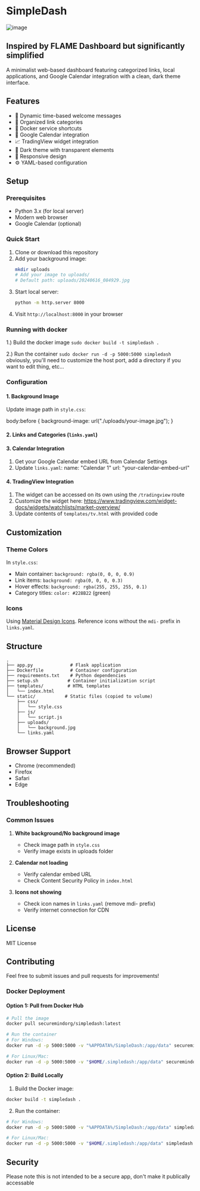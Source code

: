 # SimpleDash

![image](https://github.com/user-attachments/assets/01dc0a0d-b23a-49fd-9c88-ca213f6ae000)


## Inspired by FLAME Dashboard but significantly simplified

A minimalist web-based dashboard featuring categorized links, local applications, and Google Calendar integration with a clean, dark theme interface.

## Features

- 🌅 Dynamic time-based welcome messages
- 🔗 Organized link categories
- 🐳 Docker service shortcuts
- 📅 Google Calendar integration
- 📈 TradingView widget integration
- 🌙 Dark theme with transparent elements
- 📱 Responsive design
- ⚙️ YAML-based configuration

## Setup

### Prerequisites

- Python 3.x (for local server)
- Modern web browser
- Google Calendar (optional)

### Quick Start

1. Clone or download this repository
2. Add your background image:
   ```bash
   mkdir uploads
   # Add your image to uploads/
   # Default path: uploads/20240616_084929.jpg
   ```
3. Start local server:
   ```bash
   python -m http.server 8000
   ```
4. Visit `http://localhost:8000` in your browser


### Running with docker

1.) Build the docker image
``` sudo docker build -t simpledash . ```

2.) Run the container
``` sudo docker run -d -p 5000:5000 simpledash ```
obviously, you'll need to customize the host port, add a directory if you want to edit thing, etc...


### Configuration

#### 1. Background Image

Update image path in `style.css`:

body:before {
background-image: url("./uploads/your-image.jpg");
}

#### 2. Links and Categories (`links.yaml`)

#### 3. Calendar Integration

1. Get your Google Calendar embed URL from Calendar Settings
2. Update `links.yaml`:
name: "Calendar 1"
url: "your-calendar-embed-url"

#### 4. TradingView Integration
1. The widget can be accessed on its own using the ```/tradingview``` route
2. Customize the widget here: https://www.tradingview.com/widget-docs/widgets/watchlists/market-overview/
3. Update contents of ```templates/tv.html``` with provided code


## Customization

### Theme Colors

In `style.css`:
- Main container: `background: rgba(0, 0, 0, 0.9)`
- Link items: `background: rgba(0, 0, 0, 0.3)`
- Hover effects: `background: rgba(255, 255, 255, 0.1)`
- Category titles: `color: #228B22` (green)

### Icons

Using [Material Design Icons](https://pictogrammers.com/library/mdi/). Reference icons without the `mdi-` prefix in `links.yaml`.

## Structure
```
.
├── app.py              # Flask application
├── Dockerfile          # Container configuration
├── requirements.txt    # Python dependencies
├── setup.sh           # Container initialization script
├── templates/         # HTML templates
│   └── index.html
└── static/           # Static files (copied to volume)
    ├── css/
    │   └── style.css
    ├── js/
    │   └── script.js
    ├── uploads/
    │   └── background.jpg
    └── links.yaml
```

## Browser Support

- Chrome (recommended)
- Firefox
- Safari
- Edge

## Troubleshooting

### Common Issues

1. **White background/No background image**
   - Check image path in `style.css`
   - Verify image exists in uploads folder

2. **Calendar not loading**
   - Verify calendar embed URL
   - Check Content Security Policy in `index.html`

3. **Icons not showing**
   - Check icon names in `links.yaml` (remove mdi- prefix)
   - Verify internet connection for CDN

## License

MIT License

## Contributing

Feel free to submit issues and pull requests for improvements!

### Docker Deployment

#### Option 1: Pull from Docker Hub
```bash
# Pull the image
docker pull securemindorg/simpledash:latest

# Run the container
# For Windows:
docker run -d -p 5000:5000 -v "%APPDATA%/SimpleDash:/app/data" securemindorg/simpledash:latest

# For Linux/Mac:
docker run -d -p 5000:5000 -v "$HOME/.simpledash:/app/data" securemindorg/simpledash:latest
```

#### Option 2: Build Locally
1. Build the Docker image:
```bash
docker build -t simpledash .
```

2. Run the container:
```bash
# For Windows:
docker run -d -p 5000:5000 -v "%APPDATA%/SimpleDash:/app/data" simpledash

# For Linux/Mac:
docker run -d -p 5000:5000 -v "$HOME/.simpledash:/app/data" simpledash
```
## Security

Please note this is not intended to be a secure app, don't make it publically accessable
